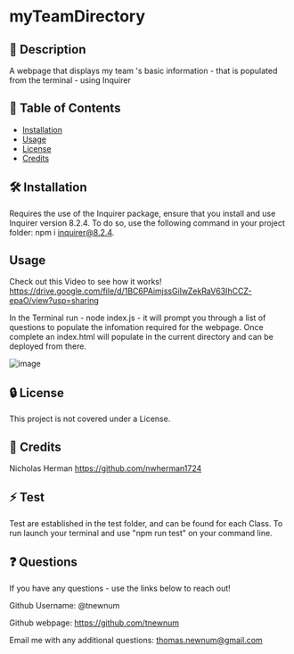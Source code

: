 # myTeamDirectory


## 📘 Description

A webpage that displays my team 's basic information - that is populated from the terminal - using Inquirer

## 📑 Table of Contents 

- [Installation](#installation)
- [Usage](#usage)
- [License](#license)
- [Credits](#credits)

## 🛠️ Installation 

Requires the use of the Inquirer package, ensure that you install and use Inquirer version 8.2.4. To do so, use the following command in your project folder: npm i inquirer@8.2.4.

## Usage

Check out this Video to see how it works! https://drive.google.com/file/d/1BC6PAimjssGiIwZekRaV63IhCCZ-epaO/view?usp=sharing

In the Terminal run - node index.js - it will prompt you through a list of questions to populate the infomation required for the webpage. Once complete an index.html will  populate in the current directory and  can be deployed from there.

![image](https://user-images.githubusercontent.com/117390778/222581764-acc7c2b6-4938-423e-b5f2-46e4979959c6.png)


## 🔒 License

This project is not covered under a License.

## 🤝 Credits

Nicholas Herman https://github.com/nwherman1724

## ⚡ Test

Test are established in the test folder, and can be found for each Class. To run launch your terminal and use "npm run test" on your command line.

## ❓ Questions

If you have any questions - use the links below to reach out!

Github Username: @tnewnum

Github webpage: https://github.com/tnewnum

Email me with any additional questions: thomas.newnum@gmail.com